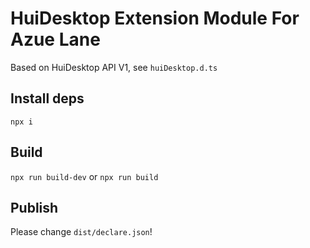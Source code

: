 # HuiDesktop Extension Module For Azue Lane

Based on HuiDesktop API V1, see `huiDesktop.d.ts`

## Install deps

`npx i`

## Build

`npx run build-dev` or `npx run build`

## Publish

Please change `dist/declare.json`!
